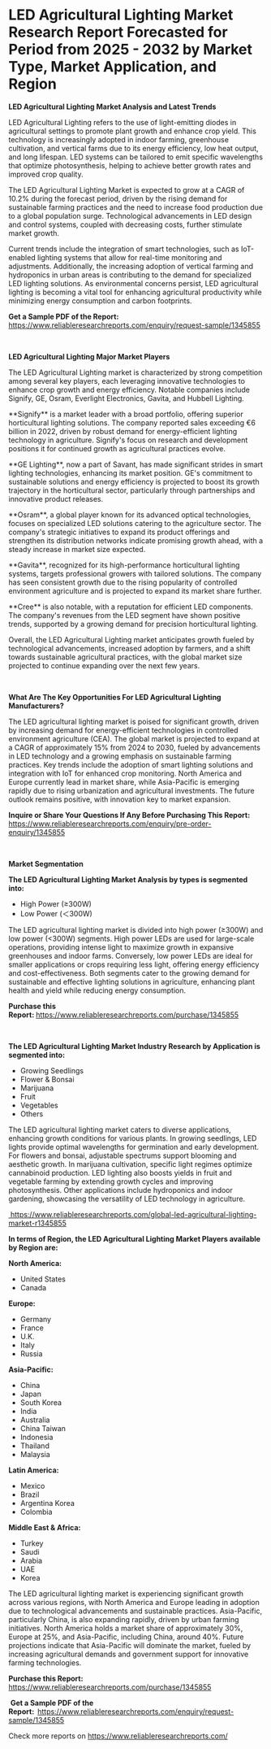 <p><h1>LED Agricultural Lighting Market Research Report Forecasted for Period from 2025 -  2032 by Market Type, Market Application, and Region</h1></p><p><strong>LED Agricultural Lighting Market Analysis and Latest Trends</strong></p>
<p><p>LED Agricultural Lighting refers to the use of light-emitting diodes in agricultural settings to promote plant growth and enhance crop yield. This technology is increasingly adopted in indoor farming, greenhouse cultivation, and vertical farms due to its energy efficiency, low heat output, and long lifespan. LED systems can be tailored to emit specific wavelengths that optimize photosynthesis, helping to achieve better growth rates and improved crop quality.</p><p>The LED Agricultural Lighting Market is expected to grow at a CAGR of 10.2% during the forecast period, driven by the rising demand for sustainable farming practices and the need to increase food production due to a global population surge. Technological advancements in LED design and control systems, coupled with decreasing costs, further stimulate market growth. </p><p>Current trends include the integration of smart technologies, such as IoT-enabled lighting systems that allow for real-time monitoring and adjustments. Additionally, the increasing adoption of vertical farming and hydroponics in urban areas is contributing to the demand for specialized LED lighting solutions. As environmental concerns persist, LED agricultural lighting is becoming a vital tool for enhancing agricultural productivity while minimizing energy consumption and carbon footprints.</p></p>
<p><strong>Get a Sample PDF of the Report:&nbsp;</strong> <a href="https://www.reliableresearchreports.com/enquiry/request-sample/1345855?utm_campaign=2743&utm_medium=2&utm_source=Github&utm_content=ia&utm_term=30032025&utm_id=led-agricultural-lighting">https://www.reliableresearchreports.com/enquiry/request-sample/1345855</a></p>
<p>&nbsp;</p>
<p><strong>LED Agricultural Lighting Major Market Players</strong></p>
<p><p>The LED Agricultural Lighting market is characterized by strong competition among several key players, each leveraging innovative technologies to enhance crop growth and energy efficiency. Notable companies include Signify, GE, Osram, Everlight Electronics, Gavita, and Hubbell Lighting.</p><p>**Signify** is a market leader with a broad portfolio, offering superior horticultural lighting solutions. The company reported sales exceeding €6 billion in 2022, driven by robust demand for energy-efficient lighting technology in agriculture. Signify's focus on research and development positions it for continued growth as agricultural practices evolve.</p><p>**GE Lighting**, now a part of Savant, has made significant strides in smart lighting technologies, enhancing its market position. GE's commitment to sustainable solutions and energy efficiency is projected to boost its growth trajectory in the horticultural sector, particularly through partnerships and innovative product releases.</p><p>**Osram**, a global player known for its advanced optical technologies, focuses on specialized LED solutions catering to the agriculture sector. The company's strategic initiatives to expand its product offerings and strengthen its distribution networks indicate promising growth ahead, with a steady increase in market size expected.</p><p>**Gavita**, recognized for its high-performance horticultural lighting systems, targets professional growers with tailored solutions. The company has seen consistent growth due to the rising popularity of controlled environment agriculture and is projected to expand its market share further.</p><p>**Cree** is also notable, with a reputation for efficient LED components. The company's revenues from the LED segment have shown positive trends, supported by a growing demand for precision horticultural lighting.</p><p>Overall, the LED Agricultural Lighting market anticipates growth fueled by technological advancements, increased adoption by farmers, and a shift towards sustainable agricultural practices, with the global market size projected to continue expanding over the next few years.</p></p>
<p>&nbsp;</p>
<p><strong>What Are The Key Opportunities For LED Agricultural Lighting Manufacturers?</strong></p>
<p><p>The LED agricultural lighting market is poised for significant growth, driven by increasing demand for energy-efficient technologies in controlled environment agriculture (CEA). The global market is projected to expand at a CAGR of approximately 15% from 2024 to 2030, fueled by advancements in LED technology and a growing emphasis on sustainable farming practices. Key trends include the adoption of smart lighting solutions and integration with IoT for enhanced crop monitoring. North America and Europe currently lead in market share, while Asia-Pacific is emerging rapidly due to rising urbanization and agricultural investments. The future outlook remains positive, with innovation key to market expansion.</p></p>
<p><strong>Inquire or Share Your Questions If Any Before Purchasing This Report:</strong> <a href="https://www.reliableresearchreports.com/enquiry/pre-order-enquiry/1345855?utm_campaign=2743&utm_medium=2&utm_source=Github&utm_content=ia&utm_term=30032025&utm_id=led-agricultural-lighting">https://www.reliableresearchreports.com/enquiry/pre-order-enquiry/1345855</a></p>
<p>&nbsp;</p>
<p><strong>Market Segmentation</strong></p>
<p><strong>The LED Agricultural Lighting Market Analysis by types is segmented into:</strong></p>
<p><ul><li>High Power (≥300W)</li><li>Low Power (＜300W)</li></ul></p>
<p><p>The LED agricultural lighting market is divided into high power (≥300W) and low power (<300W) segments. High power LEDs are used for large-scale operations, providing intense light to maximize growth in expansive greenhouses and indoor farms. Conversely, low power LEDs are ideal for smaller applications or crops requiring less light, offering energy efficiency and cost-effectiveness. Both segments cater to the growing demand for sustainable and effective lighting solutions in agriculture, enhancing plant health and yield while reducing energy consumption.</p></p>
<p><strong>Purchase this Report:&nbsp;</strong><a href="https://www.reliableresearchreports.com/purchase/1345855?utm_campaign=2743&utm_medium=2&utm_source=Github&utm_content=ia&utm_term=30032025&utm_id=led-agricultural-lighting">https://www.reliableresearchreports.com/purchase/1345855</a></p>
<p>&nbsp;</p>
<p><strong>The LED Agricultural Lighting Market Industry Research by Application is segmented into:</strong></p>
<p><ul><li>Growing Seedlings</li><li>Flower & Bonsai</li><li>Marijuana</li><li>Fruit</li><li>Vegetables</li><li>Others</li></ul></p>
<p><p>The LED agricultural lighting market caters to diverse applications, enhancing growth conditions for various plants. In growing seedlings, LED lights provide optimal wavelengths for germination and early development. For flowers and bonsai, adjustable spectrums support blooming and aesthetic growth. In marijuana cultivation, specific light regimes optimize cannabinoid production. LED lighting also boosts yields in fruit and vegetable farming by extending growth cycles and improving photosynthesis. Other applications include hydroponics and indoor gardening, showcasing the versatility of LED technology in agriculture.</p></p>
<p><a href="https://www.reliableresearchreports.com/global-led-agricultural-lighting-market-r1345855?utm_campaign=2743&utm_medium=2&utm_source=Github&utm_content=ia&utm_term=30032025&utm_id=led-agricultural-lighting">&nbsp;https://www.reliableresearchreports.com/global-led-agricultural-lighting-market-r1345855</a></p>
<p><strong>In terms of Region, the LED Agricultural Lighting Market Players available by Region are:</strong></p>
<p>
    <p> <strong> North America: </strong>
        <ul>
            <li>United States</li>
            <li>Canada</li>
        </ul>
        </p> 
    <p> <strong> Europe: </strong>
        <ul>
            <li>Germany</li>
            <li>France</li>
            <li>U.K.</li>
            <li>Italy</li>
            <li>Russia</li>
        </ul>
        </p> 
    <p> <strong> Asia-Pacific: </strong>
        <ul>
            <li>China</li>
            <li>Japan</li>
            <li>South Korea</li>
            <li>India</li>
            <li>Australia</li>
            <li>China Taiwan</li>
            <li>Indonesia</li>
            <li>Thailand</li>
            <li>Malaysia</li>
        </ul>
        </p> 
    <p> <strong> Latin America: </strong>
        <ul>
            <li>Mexico</li>
            <li>Brazil</li>
            <li>Argentina Korea</li>
            <li>Colombia</li>
        </ul>
        </p> 
    <p> <strong> Middle East & Africa: </strong>
        <ul>
            <li>Turkey</li>
            <li>Saudi</li>
            <li>Arabia</li>
            <li>UAE</li>
            <li>Korea</li>
        </ul>
    </p>
    </p>
<p><p>The LED agricultural lighting market is experiencing significant growth across various regions, with North America and Europe leading in adoption due to technological advancements and sustainable practices. Asia-Pacific, particularly China, is also expanding rapidly, driven by urban farming initiatives. North America holds a market share of approximately 30%, Europe at 25%, and Asia-Pacific, including China, around 40%. Future projections indicate that Asia-Pacific will dominate the market, fueled by increasing agricultural demands and government support for innovative farming technologies.</p></p>
<p><strong>Purchase this Report: </strong><a href="https://www.reliableresearchreports.com/purchase/1345855?utm_campaign=2743&utm_medium=2&utm_source=Github&utm_content=ia&utm_term=30032025&utm_id=led-agricultural-lighting">https://www.reliableresearchreports.com/purchase/1345855</a></p>
<p>&nbsp;<strong>Get a Sample PDF of the Report:&nbsp;&nbsp;</strong><a href="https://www.reliableresearchreports.com/enquiry/request-sample/1345855?utm_campaign=2743&utm_medium=2&utm_source=Github&utm_content=ia&utm_term=30032025&utm_id=led-agricultural-lighting">https://www.reliableresearchreports.com/enquiry/request-sample/1345855</a></p>
<p><strong></strong></p>
<p>Check more reports on <a href="https://www.reliableresearchreports.com/?utm_campaign=2743&utm_medium=2&utm_source=Github&utm_content=ia&utm_term=30032025&utm_id=led-agricultural-lighting">https://www.reliableresearchreports.com/</a></p>